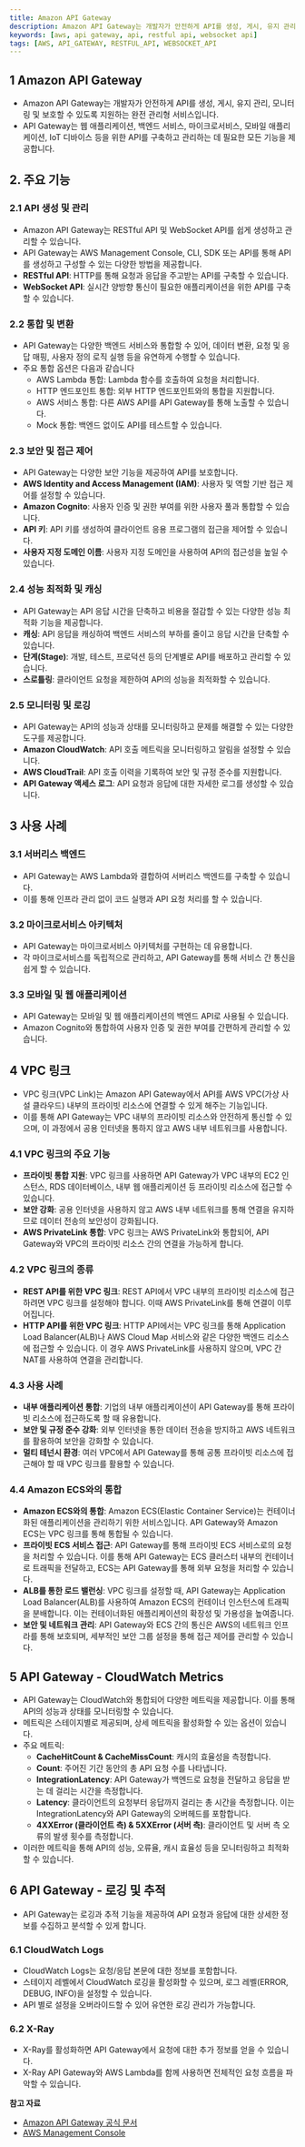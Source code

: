 ```yaml
---
title: Amazon API Gateway
description: Amazon API Gateway는 개발자가 안전하게 API를 생성, 게시, 유지 관리, 모니터링 및 보호할 수 있도록 지원하는 완전 관리형 서비스입니다. API Gateway의 주요 기능, 사용 사례, VPC 링크, CloudWatch Metrics, 로깅 및 추적 등에 대해 알아봅니다.
keywords: [aws, api gateway, api, restful api, websocket api]
tags: [AWS, API_GATEWAY, RESTFUL_API, WEBSOCKET_API
---
```


## 1 Amazon API Gateway

- Amazon API Gateway는 개발자가 안전하게 API를 생성, 게시, 유지 관리, 모니터링 및 보호할 수 있도록 지원하는 완전 관리형 서비스입니다. 
- API Gateway는 웹 애플리케이션, 백엔드 서비스, 마이크로서비스, 모바일 애플리케이션, IoT 디바이스 등을 위한 API를 구축하고 관리하는 데 필요한 모든 기능을 제공합니다.



## 2. 주요 기능

### 2.1 API 생성 및 관리

- Amazon API Gateway는 RESTful API 및 WebSocket API를 쉽게 생성하고 관리할 수 있습니다. 
- API Gateway는 AWS Management Console, CLI, SDK 또는 API를 통해 API를 생성하고 구성할 수 있는 다양한 방법을 제공합니다.
- **RESTful API**: HTTP를 통해 요청과 응답을 주고받는 API를 구축할 수 있습니다.
- **WebSocket API**: 실시간 양방향 통신이 필요한 애플리케이션을 위한 API를 구축할 수 있습니다.



### 2.2 통합 및 변환

- API Gateway는 다양한 백엔드 서비스와 통합할 수 있어, 데이터 변환, 요청 및 응답 매핑, 사용자 정의 로직 실행 등을 유연하게 수행할 수 있습니다. 
- 주요 통합 옵션은 다음과 같습니다
	- AWS Lambda 통합: Lambda 함수를 호출하여 요청을 처리합니다.
	- HTTP 엔드포인트 통합: 외부 HTTP 엔드포인트와의 통합을 지원합니다.
	- AWS 서비스 통합: 다른 AWS API를 API Gateway를 통해 노출할 수 있습니다.
	- Mock 통합: 백엔드 없이도 API를 테스트할 수 있습니다.



### 2.3 보안 및 접근 제어

- API Gateway는 다양한 보안 기능을 제공하여 API를 보호합니다.
- **AWS Identity and Access Management (IAM)**: 사용자 및 역할 기반 접근 제어를 설정할 수 있습니다.
- **Amazon Cognito**: 사용자 인증 및 권한 부여를 위한 사용자 풀과 통합할 수 있습니다.
- **API 키**: API 키를 생성하여 클라이언트 응용 프로그램의 접근을 제어할 수 있습니다.
- **사용자 지정 도메인 이름**: 사용자 지정 도메인을 사용하여 API의 접근성을 높일 수 있습니다.



### 2.4 성능 최적화 및 캐싱

- API Gateway는 API 응답 시간을 단축하고 비용을 절감할 수 있는 다양한 성능 최적화 기능을 제공합니다.
- **캐싱**: API 응답을 캐싱하여 백엔드 서비스의 부하를 줄이고 응답 시간을 단축할 수 있습니다.
- **단계(Stage)**: 개발, 테스트, 프로덕션 등의 단계별로 API를 배포하고 관리할 수 있습니다.
- **스로틀링**: 클라이언트 요청을 제한하여 API의 성능을 최적화할 수 있습니다.



### 2.5 모니터링 및 로깅

- API Gateway는 API의 성능과 상태를 모니터링하고 문제를 해결할 수 있는 다양한 도구를 제공합니다.
- **Amazon CloudWatch**: API 호출 메트릭을 모니터링하고 알림을 설정할 수 있습니다.
- **AWS CloudTrail**: API 호출 이력을 기록하여 보안 및 규정 준수를 지원합니다.
- **API Gateway 액세스 로그**: API 요청과 응답에 대한 자세한 로그를 생성할 수 있습니다.



## 3 사용 사례

### 3.1 서버리스 백엔드

- API Gateway는 AWS Lambda와 결합하여 서버리스 백엔드를 구축할 수 있습니다. 
- 이를 통해 인프라 관리 없이 코드 실행과 API 요청 처리를 할 수 있습니다.



### 3.2 마이크로서비스 아키텍처

- API Gateway는 마이크로서비스 아키텍처를 구현하는 데 유용합니다. 
- 각 마이크로서비스를 독립적으로 관리하고, API Gateway를 통해 서비스 간 통신을 쉽게 할 수 있습니다.



### 3.3 모바일 및 웹 애플리케이션

- API Gateway는 모바일 및 웹 애플리케이션의 백엔드 API로 사용될 수 있습니다. 
- Amazon Cognito와 통합하여 사용자 인증 및 권한 부여를 간편하게 관리할 수 있습니다.



## 4 VPC 링크

- VPC 링크(VPC Link)는 Amazon API Gateway에서 API를 AWS VPC(가상 사설 클라우드) 내부의 프라이빗 리소스에 연결할 수 있게 해주는 기능입니다.
- 이를 통해 API Gateway는 VPC 내부의 프라이빗 리소스와 안전하게 통신할 수 있으며, 이 과정에서 공용 인터넷을 통하지 않고 AWS 내부 네트워크를 사용합니다.


### 4.1 VPC 링크의 주요 기능

- **프라이빗 통합 지원**: VPC 링크를 사용하면 API Gateway가 VPC 내부의 EC2 인스턴스, RDS 데이터베이스, 내부 웹 애플리케이션 등 프라이빗 리소스에 접근할 수 있습니다.
- **보안 강화**: 공용 인터넷을 사용하지 않고 AWS 내부 네트워크를 통해 연결을 유지하므로 데이터 전송의 보안성이 강화됩니다.
- **AWS PrivateLink 통합**: VPC 링크는 AWS PrivateLink와 통합되어, API Gateway와 VPC의 프라이빗 리소스 간의 연결을 가능하게 합니다.



### 4.2 VPC 링크의 종류

- **REST API를 위한 VPC 링크**: REST API에서 VPC 내부의 프라이빗 리소스에 접근하려면 VPC 링크를 설정해야 합니다. 이때 AWS PrivateLink를 통해 연결이 이루어집니다.
- **HTTP API를 위한 VPC 링크**: HTTP API에서는 VPC 링크를 통해 Application Load Balancer(ALB)나 AWS Cloud Map 서비스와 같은 다양한 백엔드 리소스에 접근할 수 있습니다. 이 경우 AWS PrivateLink를 사용하지 않으며, VPC 간 NAT를 사용하여 연결을 관리합니다.



### 4.3 사용 사례

- **내부 애플리케이션 통합**: 기업의 내부 애플리케이션이 API Gateway를 통해 프라이빗 리소스에 접근하도록 할 때 유용합니다.
- **보안 및 규정 준수 강화**: 외부 인터넷을 통한 데이터 전송을 방지하고 AWS 네트워크를 활용하여 보안을 강화할 수 있습니다.
- **멀티 테넌시 환경**: 여러 VPC에서 API Gateway를 통해 공통 프라이빗 리소스에 접근해야 할 때 VPC 링크를 활용할 수 있습니다.



### 4.4 Amazon ECS와의 통합

- **Amazon ECS와의 통합**: Amazon ECS(Elastic Container Service)는 컨테이너화된 애플리케이션을 관리하기 위한 서비스입니다. API Gateway와 Amazon ECS는 VPC 링크를 통해 통합될 수 있습니다.
- **프라이빗 ECS 서비스 접근**: API Gateway를 통해 프라이빗 ECS 서비스로의 요청을 처리할 수 있습니다. 이를 통해 API Gateway는 ECS 클러스터 내부의 컨테이너로 트래픽을 전달하고, ECS는 API Gateway를 통해 외부 요청을 처리할 수 있습니다.
- **ALB를 통한 로드 밸런싱**: VPC 링크를 설정할 때, API Gateway는 Application Load Balancer(ALB)를 사용하여 Amazon ECS의 컨테이너 인스턴스에 트래픽을 분배합니다. 이는 컨테이너화된 애플리케이션의 확장성 및 가용성을 높여줍니다.
- **보안 및 네트워크 관리**: API Gateway와 ECS 간의 통신은 AWS의 네트워크 인프라를 통해 보호되며, 세부적인 보안 그룹 설정을 통해 접근 제어를 관리할 수 있습니다.



## 5 API Gateway - CloudWatch Metrics

- API Gateway는 CloudWatch와 통합되어 다양한 메트릭을 제공합니다. 이를 통해 API의 성능과 상태를 모니터링할 수 있습니다.
- 메트릭은 스테이지별로 제공되며, 상세 메트릭을 활성화할 수 있는 옵션이 있습니다.
- 주요 메트릭:
	- **CacheHitCount & CacheMissCount**: 캐시의 효율성을 측정합니다.
	- **Count**: 주어진 기간 동안의 총 API 요청 수를 나타냅니다.
	- **IntegrationLatency**: API Gateway가 백엔드로 요청을 전달하고 응답을 받는 데 걸리는 시간을 측정합니다.
	- **Latency**: 클라이언트의 요청부터 응답까지 걸리는 총 시간을 측정합니다. 이는 IntegrationLatency와 API Gateway의 오버헤드를 포함합니다.
	- **4XXError (클라이언트 측) & 5XXError (서버 측)**: 클라이언트 및 서버 측 오류의 발생 횟수를 측정합니다.
- 이러한 메트릭을 통해 API의 성능, 오류율, 캐시 효율성 등을 모니터링하고 최적화할 수 있습니다.



## 6 API Gateway - 로깅 및 추적

- API Gateway는 로깅과 추적 기능을 제공하여 API 요청과 응답에 대한 상세한 정보를 수집하고 분석할 수 있게 합니다.



### 6.1 CloudWatch Logs

- CloudWatch Logs는 요청/응답 본문에 대한 정보를 포함합니다.
- 스테이지 레벨에서 CloudWatch 로깅을 활성화할 수 있으며, 로그 레벨(ERROR, DEBUG, INFO)을 설정할 수 있습니다.
- API 별로 설정을 오버라이드할 수 있어 유연한 로깅 관리가 가능합니다.



### 6.2 X-Ray

- X-Ray를 활성화하면 API Gateway에서 요청에 대한 추가 정보를 얻을 수 있습니다.
- X-Ray API Gateway와 AWS Lambda를 함께 사용하면 전체적인 요청 흐름을 파악할 수 있습니다.



**참고 자료**
- [Amazon API Gateway 공식 문서](https://docs.aws.amazon.com/apigateway/latest/developerguide/welcome.html)
- [AWS Management Console](https://aws.amazon.com/console/)
